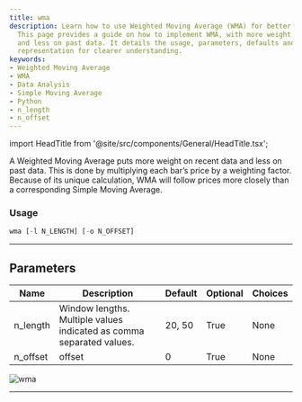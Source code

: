 ```yaml
---
title: wma
description: Learn how to use Weighted Moving Average (WMA) for better data analysis.
  This page provides a guide on how to implement WMA, with more weight on recent data
  and less on past data. It details the usage, parameters, defaults and offers a visual
  representation for clearer understanding.
keywords:
- Weighted Moving Average
- WMA
- Data Analysis
- Simple Moving Average
- Python
- n_length
- n_offset
---
```


import HeadTitle from '@site/src/components/General/HeadTitle.tsx';

<HeadTitle title="etf/ta/wma - Reference | OpenBB Terminal Docs" />

A Weighted Moving Average puts more weight on recent data and less on past data. This is done by multiplying each bar’s price by a weighting factor. Because of its unique calculation, WMA will follow prices more closely than a corresponding Simple Moving Average.

### Usage

```python
wma [-l N_LENGTH] [-o N_OFFSET]
```

---

## Parameters

| Name | Description | Default | Optional | Choices |
| ---- | ----------- | ------- | -------- | ------- |
| n_length | Window lengths. Multiple values indicated as comma separated values. | 20, 50 | True | None |
| n_offset | offset | 0 | True | None |

![wma](https://user-images.githubusercontent.com/46355364/154312618-43430406-97c1-4740-87be-2414de9a1c06.png)

---
